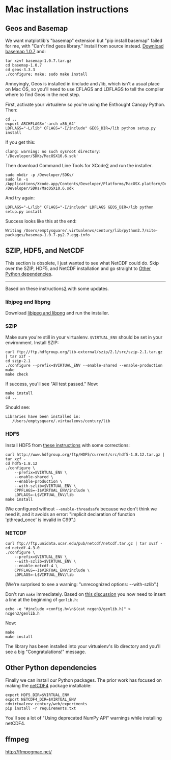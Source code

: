 # Mac installation instructions

## Geos and Basemap

We want matplotlib's "basemap" extension but "pip install basemap" failed
for me, with "Can't find geos library." Install from source instead. [Download
basemap 1.0.7][1] and:

    tar xzvf basemap-1.0.7.tar.gz
    cd basemap-1.0.7
    cd geos-3.3.3
    ./configure; make; sudo make install

Annoyingly, Geos is installed in /include and /lib, which isn't a usual place
on Mac OS, so you'll need to use CFLAGS and LDFLAGS to tell the compiler where
to find Geos in the next step.

First, activate your virtualenv so you're using the Enthought Canopy Python.
Then:

    cd ..
    export ARCHFLAGS='-arch x86_64'
    LDFLAGS="-L/lib" CFLAGS="-I/include" GEOS_DIR=/lib python setup.py install

If you get this:

    clang: warning: no such sysroot directory: '/Developer/SDKs/MacOSX10.6.sdk'

Then download Command Line Tools for XCode[2] and run the installer.

    sudo mkdir -p /Developer/SDKs/
    sudo ln -s /Applications/Xcode.app/Contents/Developer/Platforms/MacOSX.platform/Developer/SDKs/MacOSX10.9.sdk /Developer/SDKs/MacOSX10.6.sdk

And try again:

    LDFLAGS="-L/lib" CFLAGS="-I/include" LDFLAGS GEOS_DIR=/lib python setup.py install

Success looks like this at the end:

    Writing /Users/emptysquare/.virtualenvs/century/lib/python2.7/site-packages/basemap-1.0.7-py2.7.egg-info

[1]: http://sourceforge.net/projects/matplotlib/files/matplotlib-toolkits/basemap-1.0.7/

[2]: http://adcdownload.apple.com/Developer_Tools/command_line_tools_os_x_mavericks_for_xcode__april_2014/command_line_tools_for_osx_mavericks_april_2014.dmg

## SZIP, HDF5, and NetCDF

This section is obsolete, I just wanted to see what NetCDF could do. Skip
over the SZIP, HDF5, and NetCDF installation and go straight
to [Other Python dependencies](#other-python-dependencies).

***

Based on these instructions[3] with some updates.

[3]: http://cdx.jpl.nasa.gov/documents/technical-design/accessing-hdf-data-from-python-on-mac-os-x

### libjpeg and libpng

Download [libjpeg and libpng][4] and run the installer.

[4]: http://ethan.tira-thompson.com/Mac%20OS%20X%20Ports_files/libjpeg-libpng%20%28universal%29.dmg

### SZIP

Make sure you're still in your virtualenv. `$VIRTUAL_ENV` should be set in
your environment. Install SZIP:

    curl ftp://ftp.hdfgroup.org/lib-external/szip/2.1/src/szip-2.1.tar.gz | tar xzf -
    cd szip-2.1
    ./configure --prefix=$VIRTUAL_ENV --enable-shared --enable-production
    make
    make check

If success, you'll see "All test passed." Now:

    make install
    cd ..

Should see:

    Libraries have been installed in:
       /Users/emptysquare/.virtualenvs/century/lib

### HDF5

Install HDF5 from [these instructions][5] with some corrections:

    curl http://www.hdfgroup.org/ftp/HDF5/current/src/hdf5-1.8.12.tar.gz | tar xzf -
    cd hdf5-1.8.12
    ./configure \
        --prefix=$VIRTUAL_ENV \
        --enable-shared \
        --enable-production \
        --with-szlib=$VIRTUAL_ENV \
        CPPFLAGS=-I$VIRTUAL_ENV/include \
        LDFLAGS=-L$VIRTUAL_ENV/lib
    make install

(We configured without `--enable-threadsafe` because we don't think we
need it, and it avoids an error:
"implicit declaration of function 'pthread_once' is invalid in C99".)

[5]: http://cdx.jpl.nasa.gov/documents/technical-design/accessing-hdf-data-from-python-on-mac-os-x

### NETCDF

    curl ftp://ftp.unidata.ucar.edu/pub/netcdf/netcdf.tar.gz | tar xvzf -
    cd netcdf-4.3.0
    ./configure \
        --prefix=$VIRTUAL_ENV \
        --with-szlib=$VIRTUAL_ENV \
        --enable-netcdf-4 \
        CPPFLAGS=-I$VIRTUAL_ENV/include \
        LDFLAGS=-L$VIRTUAL_ENV/lib

(We're surprised to see a warning: "unrecognized options: --with-szlib".)

Don't run `make` immediately. Based on [this discussion][6] you now need to
insert a line at the beginning of `genlib.h`:

    echo -e "#include <config.h>\n$(cat ncgen3/genlib.h)" > ncgen3/genlib.h

Now:

    make
    make install

[6]: https://github.com/Homebrew/homebrew-science/issues/369#issuecomment-27216871

The library has been installed into your virtualenv's lib directory and
you'll see a big "Congratulations!" message.

## Other Python dependencies<a id="other-py-deps"></a>

Finally we can install our Python packages. The prior work has focused on
making the [netCDF4][7] package installable:

    export HDF5_DIR=$VIRTUAL_ENV
    export NETCDF4_DIR=$VIRTUAL_ENV
    cdvirtualenv century/web/experiments
    pip install -r requirements.txt

You'll see a lot of "Using deprecated NumPy API" warnings while installing
netCDF4.

[7]: https://pypi.python.org/pypi/netCDF4/

## ffmpeg

http://ffmpegmac.net/
